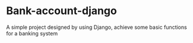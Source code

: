 # Bank-account-django
A simple project designed by using Django, achieve some basic functions for a banking system
